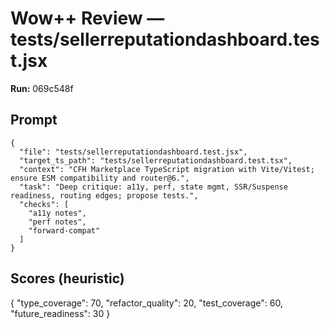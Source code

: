 # Wow++ Review — tests/sellerreputationdashboard.test.jsx

**Run:** 069c548f

## Prompt

```
{
  "file": "tests/sellerreputationdashboard.test.jsx",
  "target_ts_path": "tests/sellerreputationdashboard.test.tsx",
  "context": "CFH Marketplace TypeScript migration with Vite/Vitest; ensure ESM compatibility and router@6.",
  "task": "Deep critique: a11y, perf, state mgmt, SSR/Suspense readiness, routing edges; propose tests.",
  "checks": [
    "a11y notes",
    "perf notes",
    "forward-compat"
  ]
}
```

## Scores (heuristic)

{
  "type_coverage": 70,
  "refactor_quality": 20,
  "test_coverage": 60,
  "future_readiness": 30
}
